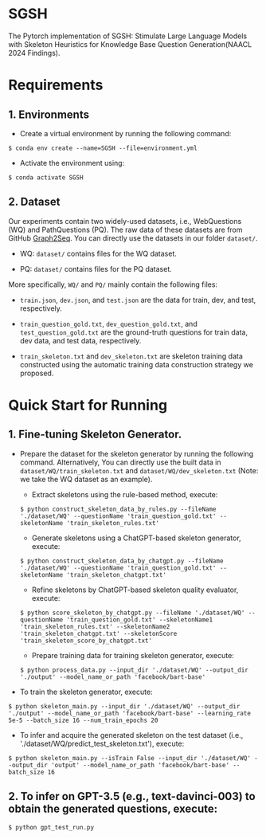 SGSH
====
The Pytorch implementation of SGSH: Stimulate Large Language Models with Skeleton Heuristics for Knowledge Base Question Generation(NAACL 2024 Findings).

# Requirements
## 1. Environments
* Create a virtual environment by running the following command:
```
$ conda env create --name=SGSH --file=environment.yml
```
* Activate the environment using:
```
$ conda activate SGSH
```

## 2. Dataset
Our experiments contain two widely-used datasets, i.e., WebQuestions (WQ) and PathQuestions (PQ). The raw data of these datasets are from GitHub [Graph2Seq](https://github.com/hugochan/Graph2Seq-for-KGQG). You can directly use the datasets in our folder `dataset/`. 
* WQ: `dataset/` contains files for the WQ dataset.

* PQ: `dataset/` contains files for the PQ dataset.

More specifically, `WQ/` and `PQ/` mainly contain the following files:
* `train.json`, `dev.json`, and `test.json` are the data for train, dev, and test, respectively.

* `train_question_gold.txt`, `dev_question_gold.txt`, and `test_question_gold.txt` are the ground-truth questions for train data, dev data, and test data, respectively.
* `train_skeleton.txt` and `dev_skeleton.txt` are skeleton training data constructed using the automatic training data construction strategy we proposed.

# Quick Start for Running

## 1. Fine-tuning Skeleton Generator.
   
* Prepare the dataset for the skeleton generator by running the following command. Alternatively, You can directly use the built data in `dataset/WQ/train_skeleton.txt` and `dataset/WQ/dev_skeleton.txt` (Note: we take the WQ dataset as an example).

  * Extract skeletons using the rule-based method, execute:
  ```
  $ python construct_skeleton_data_by_rules.py --fileName './dataset/WQ' --questionName 'train_question_gold.txt' --skeletonName 'train_skeleton_rules.txt'
  ```
  * Generate skeletons using a ChatGPT-based skeleton generator, execute:
  ```
  $ python construct_skeleton_data_by_chatgpt.py --fileName './dataset/WQ' --questionName 'train_question_gold.txt' --skeletonName 'train_skeleton_chatgpt.txt'
  ```
  * Refine skeletons by ChatGPT-based skeleton quality evaluator, execute:
  ```
  $ python score_skeleton_by_chatgpt.py --fileName './dataset/WQ' --questionName 'train_question_gold.txt' --skeletonName1 'train_skeleton_rules.txt' --skeletonName2 'train_skeleton_chatgpt.txt' --skeletonScore 'train_skeleton_score_by_chatgpt.txt'
  ```
  * Prepare training data for training skeleton generator, execute:
   ```
   $ python process_data.py --input_dir './dataset/WQ' --output_dir './output' --model_name_or_path 'facebook/bart-base'
   ```
* To train the skeleton generator, execute:
```
$ python skeleton_main.py --input_dir './dataset/WQ' --output_dir './output' --model_name_or_path 'facebook/bart-base' --learning_rate 5e-5 --batch_size 16 --num_train_epochs 20
```
* To infer and acquire the generated skeleton on the test dataset (i.e., './dataset/WQ/predict_test_skeleton.txt'), execute:
```
$ python skeleton_main.py --isTrain False --input_dir './dataset/WQ' --output_dir 'output' --model_name_or_path 'facebook/bart-base' --batch_size 16 
```
## 2. To infer on GPT-3.5 (e.g., text-davinci-003) to obtain the generated questions, execute:
```
$ python gpt_test_run.py
```


